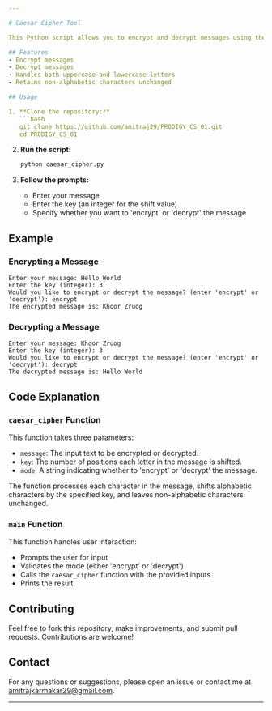 ```yaml
---

# Caesar Cipher Tool

This Python script allows you to encrypt and decrypt messages using the Caesar Cipher technique. The Caesar Cipher is a type of substitution cipher in which each letter in the plaintext is shifted a certain number of places down or up the alphabet.

## Features
- Encrypt messages
- Decrypt messages
- Handles both uppercase and lowercase letters
- Retains non-alphabetic characters unchanged

## Usage

1. **Clone the repository:**
   ```bash
   git clone https://github.com/amitraj29/PRODIGY_CS_01.git
   cd PRODIGY_CS_01
   ```

2. **Run the script:**
   ```bash
   python caesar_cipher.py
   ```

3. **Follow the prompts:**
   - Enter your message
   - Enter the key (an integer for the shift value)
   - Specify whether you want to 'encrypt' or 'decrypt' the message

## Example

### Encrypting a Message

```
Enter your message: Hello World
Enter the key (integer): 3
Would you like to encrypt or decrypt the message? (enter 'encrypt' or 'decrypt'): encrypt
The encrypted message is: Khoor Zruog
```

### Decrypting a Message

```
Enter your message: Khoor Zruog
Enter the key (integer): 3
Would you like to encrypt or decrypt the message? (enter 'encrypt' or 'decrypt'): decrypt
The decrypted message is: Hello World
```

## Code Explanation

### `caesar_cipher` Function

This function takes three parameters:
- `message`: The input text to be encrypted or decrypted.
- `key`: The number of positions each letter in the message is shifted.
- `mode`: A string indicating whether to 'encrypt' or 'decrypt' the message.

The function processes each character in the message, shifts alphabetic characters by the specified key, and leaves non-alphabetic characters unchanged.

### `main` Function

This function handles user interaction:
- Prompts the user for input
- Validates the mode (either 'encrypt' or 'decrypt')
- Calls the `caesar_cipher` function with the provided inputs
- Prints the result

## Contributing

Feel free to fork this repository, make improvements, and submit pull requests. Contributions are welcome!

## Contact

For any questions or suggestions, please open an issue or contact me at amitrajkarmakar29@gmail.com.

---
```

